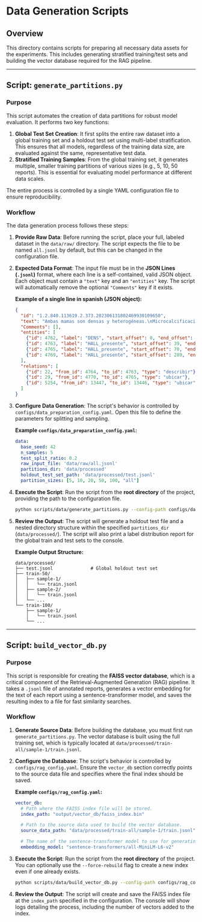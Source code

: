 # Data Generation Scripts

## Overview

This directory contains scripts for preparing all necessary data assets for the experiments. This includes generating stratified training/test sets and building the vector database required for the RAG pipeline.

-----

## Script: `generate_partitions.py`

### Purpose

This script automates the creation of data partitions for robust model evaluation. It performs two key functions:

1.  **Global Test Set Creation**: It first splits the entire raw dataset into a global training set and a holdout test set using multi-label stratification. This ensures that all models, regardless of the training data size, are evaluated against the same, representative test data.
2.  **Stratified Training Samples**: From the global training set, it generates multiple, smaller training partitions of various sizes (e.g., 5, 10, 50 reports). This is essential for evaluating model performance at different data scales.

The entire process is controlled by a single YAML configuration file to ensure reproducibility.

### Workflow

The data generation process follows these steps:

1.  **Provide Raw Data**: Before running the script, place your full, labeled dataset in the `data/raw/` directory. The script expects the file to be named `all.jsonl` by default, but this can be changed in the configuration file.

2.  **Expected Data Format**: The input file must be in the **JSON Lines (`.jsonl`)** format, where each line is a self-contained, valid JSON object. Each object must contain a `"text"` key and an `"entities"` key. The script will automatically remove the optional `"Comments"` key if it exists.

    **Example of a single line in spanish (JSON object):**

    ```json
    {
      "id": "1.2.840.113619.2.373.202306131802469930109650",
      "text": "Ambas mamas son densas y heterogéneas.\nMicrocalcificaciones aisladas.\nNódulo periareolar derecho bien delimitadp de 10mm.\nNódulo calcifcado derecho.\nNo observo microcalcificaciones sospechosas agrupadas ni imágenes espiculadas.\nRegiones axilares sin adenopatías.\nImpresión: Mamas densas y nódulo derecho presuntamente benigno.\nSugiero ecografía mamaria.\nBI-RADS 3 ACR C",
      "Comments": [],
      "entities": [
        {"id": 4762, "label": "DENS", "start_offset": 0, "end_offset": 37},
        {"id": 4763, "label": "HALL_presente", "start_offset": 39, "end_offset": 59},
        {"id": 4765, "label": "HALL_presente", "start_offset": 70, "end_offset": 76},
        {"id": 4769, "label": "HALL_presente", "start_offset": 289, "end_offset": 295}
      ],
      "relations": [
        {"id": 22, "from_id": 4764, "to_id": 4763, "type": "describir"},
        {"id": 29, "from_id": 4770, "to_id": 4765, "type": "ubicar"},
        {"id": 5254, "from_id": 13447, "to_id": 13446, "type": "ubicar"}
      ]
    }
    ```

3.  **Configure Data Generation**: The script's behavior is controlled by `configs/data_preparation_config.yaml`. Open this file to define the parameters for splitting and sampling.

    **Example `configs/data_preparation_config.yaml`:**

    ```yaml
    data:
      base_seed: 42
      n_samples: 5
      test_split_ratio: 0.2
      raw_input_file: 'data/raw/all.jsonl'
      partitions_dir: 'data/processed'
      holdout_test_set_path: 'data/processed/test.jsonl'
      partition_sizes: [5, 10, 20, 50, 100, "all"]
    ```

4.  **Execute the Script**: Run the script from the **root directory** of the project, providing the path to the configuration file.

    ```bash
    python scripts/data/generate_partitions.py --config-path configs/data_preparation_config.yaml
    ```

5.  **Review the Output**: The script will generate a holdout test file and a nested directory structure within the specified `partitions_dir` (`data/processed/`). The script will also print a label distribution report for the global train and test sets to the console.

    **Example Output Structure:**

    ```
    data/processed/
    ├── test.jsonl              # Global holdout test set
    ├── train-50/
    │   ├── sample-1/
    │   │   └── train.jsonl
    │   ├── sample-2/
    │   │   └── train.jsonl
    │   └── ...
    └── train-100/
        ├── sample-1/
        │   └── train.jsonl
        └── ...
    ```

-----

## Script: `build_vector_db.py`

### Purpose

This script is responsible for creating the **FAISS vector database**, which is a critical component of the Retrieval-Augmented Generation (RAG) pipeline. It takes a `.jsonl` file of annotated reports, generates a vector embedding for the text of each report using a sentence-transformer model, and saves the resulting index to a file for fast similarity searches.

### Workflow

1.  **Generate Source Data**: Before building the database, you must first run `generate_partitions.py`. The vector database is built using the full training set, which is typically located at `data/processed/train-all/sample-1/train.jsonl`.

2.  **Configure the Database**: The script's behavior is controlled by `configs/rag_config.yaml`. Ensure the `vector_db` section correctly points to the source data file and specifies where the final index should be saved.

    **Example `configs/rag_config.yaml`:**

    ```yaml
    vector_db:
      # Path where the FAISS index file will be stored.
      index_path: "output/vector_db/faiss_index.bin"

      # Path to the source data used to build the vector database.
      source_data_path: "data/processed/train-all/sample-1/train.jsonl"

      # The name of the sentence-transformer model to use for generating embeddings.
      embedding_model: "sentence-transformers/all-MiniLM-L6-v2"
    ```

3.  **Execute the Script**: Run the script from the **root directory** of the project. You can optionally use the `--force-rebuild` flag to create a new index even if one already exists.

    ```bash
    python scripts/data/build_vector_db.py --config-path configs/rag_config.yaml
    ```

4.  **Review the Output**: The script will create and save the FAISS index file at the `index_path` specified in the configuration. The console will show logs detailing the process, including the number of vectors added to the index.